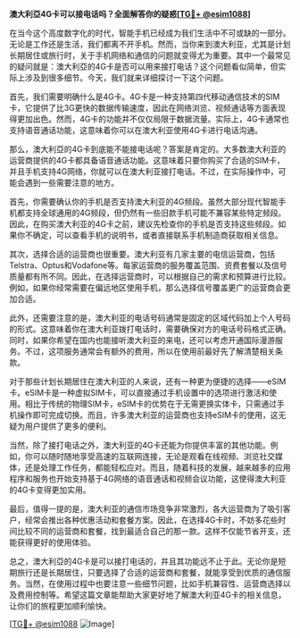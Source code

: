 **澳大利亞4G卡可以接电话吗？全面解答你的疑惑[[TG💪+ @esim1088](https://t.me/s/esim1088)]**

在当今这个高度数字化的时代，智能手机已经成为我们生活中不可或缺的一部分。无论是工作还是生活，我们都离不开手机。然而，当你来到澳大利亚，尤其是计划长期居住或旅行时，关于手机网络和通信的问题就变得尤为重要。其中一个最常见的疑问就是：澳大利亞的4G卡是否可以用来接打电话？这个问题看似简单，但实际上涉及到很多细节。今天，我们就来详细探讨一下这个问题。

首先，我们需要明确什么是4G卡。4G卡是一种支持第四代移动通信技术的SIM卡，它提供了比3G更快的数据传输速度，因此在网络浏览、视频通话等方面表现得更加出色。然而，4G卡的功能并不仅仅局限于数据流量。实际上，4G卡通常也支持语音通话功能，这意味着你可以在澳大利亚使用4G卡进行电话沟通。

那么，澳大利亞的4G卡到底能不能接电话呢？答案是肯定的。大多数澳大利亚的运营商提供的4G卡都具备语音通话功能。这意味着只要你购买了合适的SIM卡，并且手机支持4G网络，你就可以在澳大利亚接打电话。不过，在实际操作中，可能会遇到一些需要注意的地方。

首先，你需要确认你的手机是否支持澳大利亚的4G频段。虽然大部分现代智能手机都支持全球通用的4G频段，但仍然有一些旧款手机可能不兼容某些特定频段。因此，在购买澳大利亚的4G卡之前，建议先检查你的手机是否支持这些频段。如果你不确定，可以查看手机的说明书，或者直接联系手机制造商获取相关信息。

其次，选择合适的运营商也很重要。澳大利亚有几家主要的电信运营商，包括Telstra、Optus和Vodafone等。每家运营商的服务覆盖范围、资费套餐以及信号质量都有所不同。因此，在选择运营商时，可以根据自己的需求和预算进行比较。例如，如果你经常需要在偏远地区使用手机，那么选择信号覆盖更广的运营商会更加合适。

此外，还需要注意的是，澳大利亚的电话号码通常是固定的区域代码加上个人号码的形式。这意味着你在澳大利亚拨打电话时，需要确保对方的电话号码格式正确。同时，如果你希望在国内也能接听澳大利亚的来电，还可以考虑开通国际漫游服务。不过，这项服务通常会有额外的费用，所以在使用前最好先了解清楚相关条款。

对于那些计划长期居住在澳大利亚的人来说，还有一种更为便捷的选择——eSIM卡。eSIM卡是一种虚拟SIM卡，可以直接通过手机设置中的选项进行激活和使用。相比于传统的物理SIM卡，eSIM卡的优势在于无需更换实体卡，只需通过手机操作即可完成切换。而且，许多澳大利亚的运营商也支持eSIM卡的使用，这无疑为用户提供了更多的便利。

当然，除了接打电话之外，澳大利亚的4G卡还能为你提供丰富的其他功能。例如，你可以随时随地享受高速的互联网连接，无论是观看在线视频、浏览社交媒体，还是处理工作任务，都能轻松应对。而且，随着科技的发展，越来越多的应用程序和服务也开始支持基于4G网络的语音通话和视频会议功能，这使得澳大利亚的4G卡变得更加实用。

最后，值得一提的是，澳大利亚的通信市场竞争非常激烈，各大运营商为了吸引客户，经常会推出各种优惠活动和套餐方案。因此，在选择4G卡时，不妨多花些时间比较不同的运营商和套餐，找到最适合自己的那一款。这样不仅能节省开支，还能获得更好的使用体验。

总之，澳大利亞的4G卡是可以接打电话的，并且其功能远不止于此。无论你是短期旅行还是长期居住，只要选择了合适的运营商和套餐，就能享受到优质的通信服务。当然，在使用过程中也要注意一些细节问题，比如手机兼容性、运营商选择以及费用控制等。希望这篇文章能帮助大家更好地了解澳大利亚4G卡的相关信息，让你们的旅程更加顺利愉快。

[[TG💪+ @esim1088](https://t.me/s/esim1088) ![Image](https://i.postimg.cc/4NQfJmqS/Snipaste-2025-05-13-00-14-12.png)]